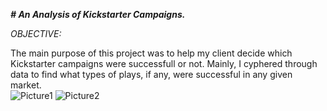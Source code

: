 _**# An Analysis of Kickstarter Campaigns.**_

_OBJECTIVE:_

The main purpose of this project was to help my client decide which Kickstarter campaigns were successfull or not. Mainly, I cyphered through data to find what types of plays, if any, were successful in any given market.  
![Picture1](https://user-images.githubusercontent.com/99840803/154382323-cda84a9c-2a28-436a-aea5-ee36ba6edbdd.png)
![Picture2](https://user-images.githubusercontent.com/99840803/154382392-3abbdeb9-0bc7-4f29-9152-9e51e98d1be2.png)
